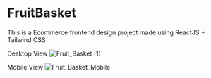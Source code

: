 # FruitBasket

This is a Ecommerce frontend design project made using ReactJS + Tailwind CSS

Desktop View
![Fruit_Basket (1)](https://github.com/sd535682/FruitBasket/assets/61840607/3a08cc27-7319-4e7a-a5ee-2cf3a49d00be)

Mobile View
![Fruit_Basket_Mobile](https://github.com/sd535682/FruitBasket/assets/61840607/03f47b15-519f-4238-b938-1f3ff57f4eca)
